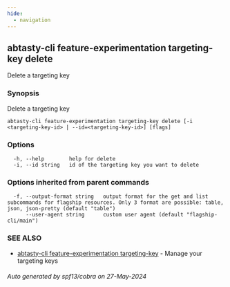 ```yaml
---
hide:
  - navigation
---
```

## abtasty-cli feature-experimentation targeting-key delete

Delete a targeting key

### Synopsis

Delete a targeting key

```
abtasty-cli feature-experimentation targeting-key delete [-i <targeting-key-id> | --id=<targeting-key-id>] [flags]
```

### Options

```
  -h, --help        help for delete
  -i, --id string   id of the targeting key you want to delete
```

### Options inherited from parent commands

```
  -f, --output-format string   output format for the get and list subcommands for flagship resources. Only 3 format are possible: table, json, json-pretty (default "table")
      --user-agent string      custom user agent (default "flagship-cli/main")
```

### SEE ALSO

* [abtasty-cli feature-experimentation targeting-key](abtasty-cli_feature-experimentation_targeting-key.md)	 - Manage your targeting keys

###### Auto generated by spf13/cobra on 27-May-2024
